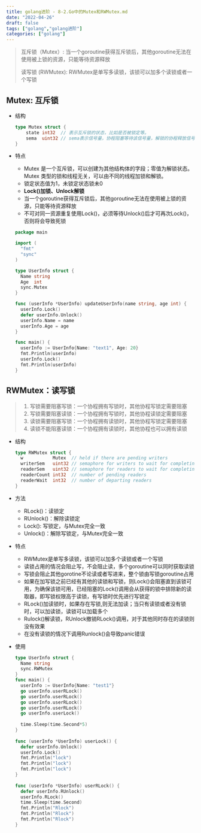 ```yaml
---
title: golang进阶 - 8-2.Go中的Mutex和RWMutex.md
date: "2022-04-26"
draft: false
tags: ["golang","golang进阶"]
categories: ["golang"]
---
```


>互斥锁（Mutex）: 当一个goroutine获得互斥锁后，其他goroutine无法在使用被上锁的资源，只能等待资源释放
>
>读写锁 (RWMutex): RWMutex是单写多读锁，该锁可以加多个读锁或者一个写锁

## Mutex: 互斥锁

- 结构

  ```go
  type Mutex struct {
      state int32  // 表示互斥锁的状态，比如是否被锁定等。
      sema  uint32 // sema表示信号量，协程阻塞等待该信号量，解锁的协程释放信号量从而唤醒等待信号量的协程。
  }
  ```

- 特点

  - Mutex 是一个互斥锁，可以创建为其他结构体的字段；零值为解锁状态。Mutex 类型的锁和线程无关，可以由不同的线程加锁和解锁。
  - 锁定状态值为1，未锁定状态锁未0
  - **Lock()加锁、Unlock解锁**
  - 当一个goroutine获得互斥锁后，其他goroutine无法在使用被上锁的资源，只能等待资源释放
  - 不可对同一资源重复使用Lock()，必须等待Unlock()后才可再次Lock()，否则将会导致死锁

  ```go
  package main
  
  import (
  	"fmt"
  	"sync"
  )
  
  type UserInfo struct {
  	Name string
  	Age  int
  	sync.Mutex
  }
  
  func (userInfo *UserInfo) updateUserInfo(name string, age int) {
  	userInfo.Lock()
  	defer userInfo.Unlock()
  	userInfo.Name = name
  	userInfo.Age = age
  }
  
  func main() {
  	userInfo := UserInfo{Name: "text1", Age: 20}
  	fmt.Println(userInfo)
  	userInfo.Lock()
  	fmt.Println(userInfo)
  }
  
  ```

## RWMutex：读写锁

> 1. 写锁需要阻塞写锁：一个协程拥有写锁时，其他协程写锁定需要阻塞
> 2. 写锁需要阻塞读锁：一个协程拥有写锁时，其他协程读锁定需要阻塞
> 3. 读锁需要阻塞写锁：一个协程拥有读锁时，其他协程写锁定需要阻塞
> 4. 读锁不能阻塞读锁：一个协程拥有读锁时，其他协程也可以拥有读锁

- 结构

  ```go
  type RWMutex struct {
  	w           Mutex  // held if there are pending writers
  	writerSem   uint32 // semaphore for writers to wait for completing readers
  	readerSem   uint32 // semaphore for readers to wait for completing writers
  	readerCount int32  // number of pending readers
  	readerWait  int32  // number of departing readers
  }
  ```

- 方法

  - RLock()：读锁定
  - RUnlock()：解除读锁定
  - Lock(): 写锁定，与Mutex完全一致
  - Unlock()：解除写锁定，与Mutex完全一致
  
- 特点

  - RWMutex是单写多读锁，该锁可以加多个读锁或者一个写锁
  - 读锁占用的情况会阻止写，不会阻止读，多个goroutine可以同时获取读锁
  - 写锁会阻止其他gorotine不论读或者写进来，整个锁由写锁goroutine占用
  - 如果在加写锁之前已经有其他的读锁和写锁，则Lock()会阻塞直到该锁可用，为确保该锁可用，已经阻塞的Lock()调用会从获得的锁中排除新的读取器，即写锁权限高于读锁，有写锁时优先进行写锁定
  - RLock()加读锁时，如果存在写锁,则无法加读；当只有读锁或者没有锁时，可以加读锁，读锁可以加载多个
  - Rulock()解读锁，RUnlock撤销RLock()调用，对于其他同时存在的读锁则没有效果
  - 在没有读锁的情况下调用Runlock()会导致panic错误
  
- 使用

  ```go
  type UserInfo struct {
  	Name string
  	sync.RWMutex
  }
  func main() {
  	userInfo := UserInfo{Name: "test1"}
  	go userInfo.userRLock()
  	go userInfo.userRLock()
  	go userInfo.userRLock()
  	go userInfo.userRLock()
  	go userInfo.userLock()
   
  	time.Sleep(time.Second*5)
  }
   
  func (userInfo *UserInfo) userLock() {
  	defer userInfo.Unlock()
  	userInfo.Lock()
  	fmt.Println("lock")
  	fmt.Println("lock")
  	fmt.Println("lock")
  }
   
  func (userInfo *UserInfo) userRLock() {
  	defer userInfo.RUnlock()
  	userInfo.RLock()
  	time.Sleep(time.Second)
  	fmt.Println("Rlock")
  	fmt.Println("Rlock")
  	fmt.Println("Rlock")
  }
  
  
  
  ```

  